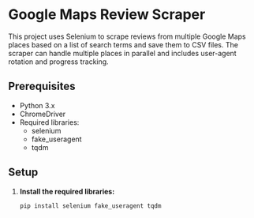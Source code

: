 # Google Maps Review Scraper

This project uses Selenium to scrape reviews from multiple Google Maps places based on a list of search terms and save them to CSV files. The scraper can handle multiple places in parallel and includes user-agent rotation and progress tracking.

## Prerequisites

- Python 3.x
- ChromeDriver
- Required libraries:
  - selenium
  - fake_useragent
  - tqdm

## Setup

1. **Install the required libraries:**

   ```bash
   pip install selenium fake_useragent tqdm

